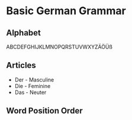 # Basic German Grammar

## Alphabet

ABCDEFGHIJKLMNOPQRSTUVWXYZÄÖÜß

## Articles

* Der - Masculine
* Die - Feminine
* Das - Neuter

## Word Position Order
